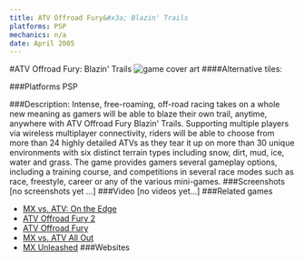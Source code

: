 ```yaml
---
title: ATV Offroad Fury&#x3a; Blazin' Trails
platforms: PSP
mechanics: n/a
date: April 2005
---
```

#ATV Offroad Fury: Blazin' Trails
![game cover art](//images.igdb.com/igdb/image/upload/t_cover_big/ajxjhxgx582ycxji4obn.jpg "Logo Title Text 1")
####Alternative tiles:

###Platforms
PSP

###Description:
Intense, free-roaming, off-road racing takes on a whole new meaning as gamers will be able to blaze their own trail, anytime, anywhere with ATV Offroad Fury Blazin' Trails. Supporting multiple players via wireless multiplayer connectivity, riders will be able to choose from more than 24 highly detailed ATVs as they tear it up on more than 30 unique environments with six distinct terrain types including snow, dirt, mud, ice, water and grass. The game provides gamers several gameplay options, including a training course, and competitions in several race modes such as race, freestyle, career or any of the various mini-games.
###Screenshots
[no screenshots yet ...]
###Video
[no videos yet...]
###Related games
* [MX vs. ATV: On the Edge](/games/mx-vs-atv-on-the-edge-18267/)
* [ATV Offroad Fury 2](/games/atv-offroad-fury-2-8270/)
* [ATV Offroad Fury](/games/atv-offroad-fury-8269/)
* [MX vs. ATV All Out](/games/mx-vs-atv-all-out-67625/)
* [MX Unleashed](/games/mx-unleashed-5939/)
###Websites

